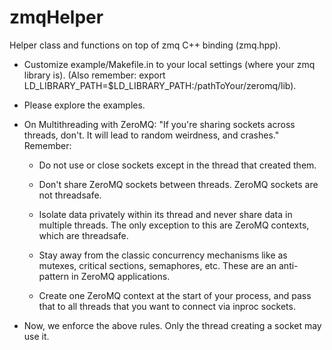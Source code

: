 zmqHelper
=========

Helper class and functions on top of zmq C++ binding (zmq.hpp).

* Customize example/Makefile.in to your local settings (where your zmq library is).
(Also remember: export
LD_LIBRARY_PATH=$LD_LIBRARY_PATH:/pathToYour/zeromq/lib).

* Please explore the examples.

* On Multithreading with ZeroMQ: "If you're sharing sockets across threads, don't. It
will lead to random weirdness, and crashes." Remember: 
 
    - Do not use or close sockets except in the thread that created them.

    - Don't share ZeroMQ sockets between threads. 
      ZeroMQ sockets are not threadsafe. 

    - Isolate data privately within its thread and never share data 
       in multiple threads. The only exception to this are ZeroMQ contexts, 
       which are threadsafe.

    - Stay away from the classic concurrency mechanisms like as mutexes, 
       critical sections, semaphores, etc. These are an anti-pattern 
      in ZeroMQ applications.
 
    - Create one ZeroMQ context at the start of your process, 
      and pass that to all threads that you want to connect via inproc sockets.

* Now, we enforce the above rules. Only the thread creating a socket may use it.


```cpp
```

